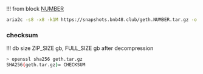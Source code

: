 
<!-- begin_TYPE -->

!!! from block [NUMBER](https://bscscan.com/block/NUMBER)
```bash
aria2c -s8 -x8 -k1M https://snapshots.bnb48.club/geth.NUMBER.tar.gz -o geth.tar.gz
```


### checksum


!!! db size ZIP_SIZE gb, FULL_SIZE gb after decompression
```bash
> openssl sha256 geth.tar.gz
SHA256(geth.tar.gz)= CHECKSUM
```

<!-- end_TYPE -->